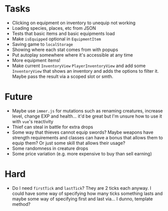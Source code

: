 # Tasks
* Clicking on equipment on inventory to unequip not working
* Loading species, places, etc from JSON
* Tests that basic items and basic equipments load
* Make `isEquipped` optional in `EquipmentItem`
* Saving game to `localStorage`
* Showing where each stat comes from with popups
* Put autoplay somewhere where it's accessible at any time
* More equipment items!
* Make current `InventoryView` `PlayerInventoryView` and add some `InventoryView` that shows an inventory and adds the options to filter it. Maybe pass the result via a scoped slot or smth.

# Future
* Maybe use `immer.js` for mutations such as renaming creatures, increase level, change EXP and health... it'd be great but I'm unsure how to use it with `vue`'s reactivity
* Thief can steal in battle for extra drops
* Some way that thieves cannot equip swords? Maybe weapons have strength requirements and classes can have a bonus that allows them to equip them? Or just some skill that allows their usage?
* Some randomness in creature drops
* Some price variation (e.g. more expensive to buy than sell earning)

# Hard
* Do I need `firstTick` and `lastTick`? They are 2 ticks each anyway. I could have some way of specifying how many ticks something lasts and maybe some way of specifying first and last via... I dunno, template method?
